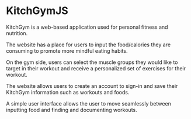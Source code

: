 # KitchGymJS

KitchGym is a web-based application used for personal fitness and nutrition.

The website has a place for users to input the food/calories they are consuming to promote more mindful eating habits.

On the gym side, users can select the muscle groups they would like to target in their workout and receive a personalized set of exercises for their workout. 

The website allows users to create an account to sign-in and save their KitchGym information such as workouts and foods.

A simple user interface allows the user to move seamlessly between inputting food and finding and documenting workouts.